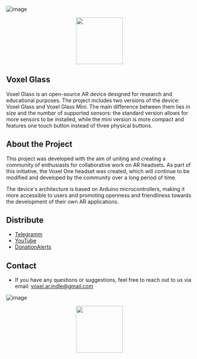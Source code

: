 ![image](https://github.com/user-attachments/assets/559497b8-b192-487e-9d35-99ab5c7711cc)<p align="center">
      <img src="[[https://ibb.co/tf49y1q](https://ibb.co/tf49y1q)]" width="126">
</p>

## Voxel Glass

Voxel Glass is an open-source AR device designed for research and educational purposes. The project includes two versions of the device: Voxel Glass and Voxel Glass Mini. The main difference between them lies in size and the number of supported sensors: the standard version allows for more sensors to be installed, while the mini version is more compact and features one touch button instead of three physical buttons.

## About the Project

This project was developed with the aim of uniting and creating a community of enthusiasts for collaborative work on AR headsets. As part of this initiative, the Voxel One headset was created, which will continue to be modified and developed by the community over a long period of time.

The device's architecture is based on Arduino microcontrollers, making it more accessible to users and promoting openness and friendliness towards the development of their own AR applications.

## Distribute

- [Telegramm](https://t.me/VoxelIndie)
- [YouTube](https://youtu.be/fe8EWjKe92w?si=TjnR1veJzxJYvTlk)
- [DonationAlerts](https://www.donationalerts.com/r/voxel_indle)

## Contact

- If you have any questions or suggestions, feel free to reach out to us via email: voxel.ar.indle@gmail.com

![image](https://github.com/user-attachments/assets/559497b8-b192-487e-9d35-99ab5c7711cc)<p align="center">
      <img src="[https://ibb.co/ZR1060zW]" width="126">
